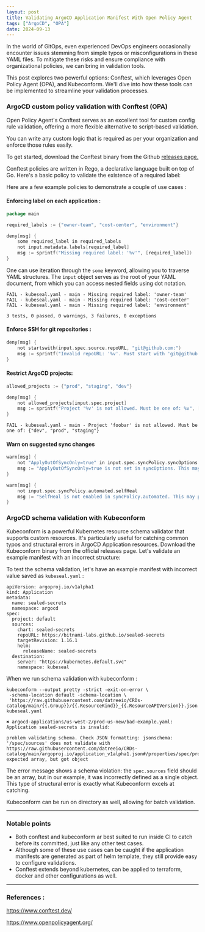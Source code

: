 ```yaml
---
layout: post
title: Validating ArgoCD Application Manifest With Open Policy Agent
tags: ["ArgoCD", "OPA"]
date: 2024-09-13
---
```


In the world of GitOps, even experienced DevOps engineers occasionally encounter issues stemming from simple typos or misconfigurations in these YAML files. To mitigate these risks and ensure compliance with organizational policies, we can bring in validation tools. 

This post explores two powerful options: Conftest, which leverages Open Policy Agent (OPA), and Kubeconform. We'll dive into how these tools can be implemented to streamline your validation processes.

### ArgoCD custom policy validation with Conftest (OPA)

Open Policy Agent's Conftest serves as an excellent tool for custom config rule validation, offering a more flexible alternative to script-based validation.

You can write any custom logic that is required as per your organization and enforce those rules easily.

To get started, download the Conftest binary from the Github [releases page.](https://github.com/open-policy-agent/conftest/releases/tag/v0.55.0)

Conftest policies are written in Rego, a declarative language built on top of Go. Here's a basic policy to validate the existence of a required label:

Here are a few example policies to demonstrate a couple of use cases :

#### Enforcing label on each application : 
```go
package main

required_labels := {"owner-team", "cost-center", "environment"}

deny[msg] {
    some required_label in required_labels
    not input.metadata.labels[required_label]
    msg := sprintf("Missing required label: '%v'", [required_label])
}
```
One can use iteration through the `some` keyword, allowing you to traverse YAML structures. The `input` object serves as the root of your YAML document, from which you can access nested fields using dot notation.

```
FAIL - kubeseal.yaml - main - Missing required label: 'owner-team'
FAIL - kubeseal.yaml - main - Missing required label: 'cost-center'
FAIL - kubeseal.yaml - main - Missing required label: 'environment'

3 tests, 0 passed, 0 warnings, 3 failures, 0 exceptions

```

#### Enforce SSH for git repositories :

```go
deny[msg] {
    not startswith(input.spec.source.repoURL, "git@github.com:")
    msg := sprintf("Invalid repoURL: '%v'. Must start with 'git@github.com:'", [input.spec.source.repoURL])
}
```

#### Restrict ArgoCD projects:

```go
allowed_projects := {"prod", "staging", "dev"}

deny[msg] {
    not allowed_projects[input.spec.project]
    msg := sprintf("Project '%v' is not allowed. Must be one of: %v", [input.spec.project, allowed_projects])
}
```
```
FAIL - kubeseal.yaml - main - Project 'foobar' is not allowed. Must be one of: {"dev", "prod", "staging"}
```

#### Warn on suggested sync changes
```go
warn[msg] {
    not "ApplyOutOfSyncOnly=true" in input.spec.syncPolicy.syncOptions
    msg := "ApplyOutOfSyncOnly=true is not set in syncOptions. This may lead to unnecessary syncs."
}

warn[msg] {
    not input.spec.syncPolicy.automated.selfHeal
    msg := "SelfHeal is not enabled in syncPolicy.automated. This may prevent automatic drift corrections."
}
```

### ArgoCD schema validation with Kubeconform

Kubeconform is a powerful Kubernetes resource schema validator that supports custom resources. It's particularly useful for catching common typos and structural errors in ArgoCD Application resources.
Download the Kubeconform binary from the official releases page.
Let's validate an example manifest with an incorrect structure:

To test the schema validation, let's have an example manifest with incorrect value saved as `kubeseal.yaml` : 
```
apiVersion: argoproj.io/v1alpha1
kind: Application
metadata:
  name: sealed-secrets
  namespace: argocd
spec:
  project: default
  sources:
    chart: sealed-secrets
    repoURL: https://bitnami-labs.github.io/sealed-secrets
    targetRevision: 1.16.1
    helm:
      releaseName: sealed-secrets
  destination:
    server: "https://kubernetes.default.svc"
    namespace: kubeseal
```
 When we run schema validation with kubeconform : 

```
kubeconform --output pretty -strict -exit-on-error \
 -schema-location default -schema-location \
 'https://raw.githubusercontent.com/datreeio/CRDs-catalog/main/{{.Group}}/{{.ResourceKind}}_{{.ResourceAPIVersion}}.json' kubeseal.yaml
```

```
✖ argocd-applications/us-west-2/prod-us-new/bad-example.yaml: Application sealed-secrets is invalid: 

problem validating schema. Check JSON formatting: jsonschema: '/spec/sources' does not validate with https://raw.githubusercontent.com/datreeio/CRDs-catalog/main/argoproj.io/application_v1alpha1.json#/properties/spec/properties/sources/type: expected array, but got object
```

The error message shows a schema violation: the `spec.sources` field should be an array, but in our example, it was incorrectly defined as a single object. This type of structural error is exactly what Kubeconform excels at catching.

Kubeconform can be run on directory as well, allowing for batch validation.

---

### Notable points
- Both conftest and kubeconform ar best suited to run inside CI to catch before its committed, just like any other test cases.
- Although some of these use cases can be caught if the application manifests are generated as part of helm  template, they still provide easy to configure validations.
- Conftest extends beyond kubernetes, can be applied to terraform, docker and other configurations as well.

---

### References : 
https://www.conftest.dev/

https://www.openpolicyagent.org/